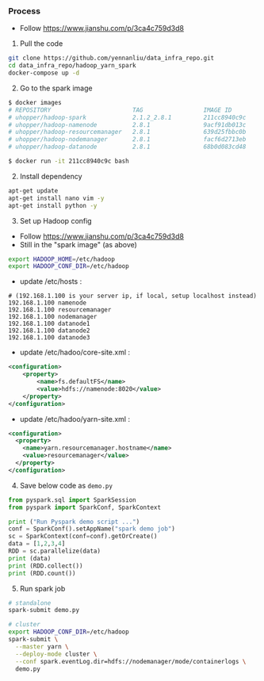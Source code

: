 ### Process
- Follow https://www.jianshu.com/p/3ca4c759d3d8

1. Pull the code
```bash
git clone https://github.com/yennanliu/data_infra_repo.git
cd data_infra_repo/hadoop_yarn_spark
docker-compose up -d
```

2. Go to the spark image
```bash
$ docker images
# REPOSITORY                       TAG                 IMAGE ID            CREATED             SIZE
# uhopper/hadoop-spark             2.1.2_2.8.1         211cc8940c9c        2 years ago         689MB
# uhopper/hadoop-namenode          2.8.1               9acf91db013c        2 years ago         550MB
# uhopper/hadoop-resourcemanager   2.8.1               639d25fbbc0b        2 years ago         550MB
# uhopper/hadoop-nodemanager       2.8.1               facf6d2713eb        2 years ago         550MB
# uhopper/hadoop-datanode          2.8.1               68b0d083cd48        2 years ago         550MB

$ docker run -it 211cc8940c9c bash
```
2. Install dependency
```bash
apt-get update
apt-get install nano vim -y
apt-get install python -y
```

3. Set up Hadoop config
- Follow https://www.jianshu.com/p/3ca4c759d3d8
- Still in the "spark image" (as above)
```bash
export HADOOP_HOME=/etc/hadoop 
export HADOOP_CONF_DIR=/etc/hadoop 
```
- update /etc/hosts :
```
# (192.168.1.100 is your server ip, if local, setup localhost instead)
192.168.1.100 namenode
192.168.1.100 resourcemanager
192.168.1.100 nodemanager
192.168.1.100 datanode1
192.168.1.100 datanode2
192.168.1.100 datanode3
```
- update /etc/hadoo/core-site.xml :
```xml
<configuration>
    <property>
        <name>fs.defaultFS</name>
        <value>hdfs://namenode:8020</value>
    </property>
</configuration>
```
- update  /etc/hadoo/yarn-site.xml :
```xml
<configuration>
  <property>
    <name>yarn.resourcemanager.hostname</name>
    <value>resourcemanager</value>
  </property>
</configuration>
```

4. Save below code as `demo.py`
```python
from pyspark.sql import SparkSession
from pyspark import SparkConf, SparkContext

print ("Run Pyspark demo script ...")
conf = SparkConf().setAppName("spark demo job")
sc = SparkContext(conf=conf).getOrCreate()
data = [1,2,3,4]
RDD = sc.parallelize(data)
print (data)
print (RDD.collect())
print (RDD.count())
```

5. Run spark job
```bash
# standalone 
spark-submit demo.py

# cluster
export HADOOP_CONF_DIR=/etc/hadoop 
spark-submit \
  --master yarn \
  --deploy-mode cluster \
  --conf spark.eventLog.dir=hdfs://nodemanager/mode/containerlogs \
  demo.py
```